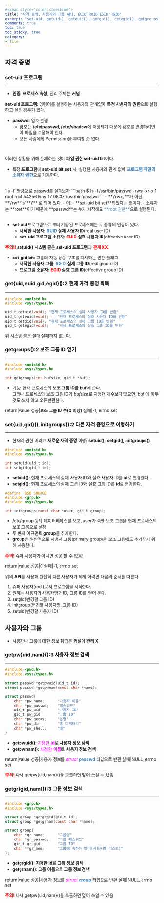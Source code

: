 ```yaml
---
#<span style="color:steelblue">
title: "자격 증명, 사용자와 그룹 API, EUID RUID EGID RGID"
excerpt: "set-uid, getuid(), geteuid(), getgid(), getegid(), getgroups(), setuid(), setgid(), initgroups(), getpwuid(), getpwnam()"
comments: true
toc: true
toc_sticky: true
category:
- file
---
```

## 자격 증명
### set-uid 프로그램
---
- **인증**: **프로세스 속성**, 관리 주체는 **커널**

**set-uid 프로그램**: 명령어를 실행하는 사용자와 관계없이 **특정 사용자의 권한**으로 실행하고 싶은 경우가 있다.  
- **passwd**: 암호 변경
	- 암호는 **/etc/passwd, /etc/shadow**에 저장되기 때문에 암호를 변경하려면 이 파일을 수정해야 한다.
	- 모든 사람에게 Permission을 부여할 순 없다.  
<br>
  
이러한 상황을 위해 존재하는 것이 **파일 권한 set-uid bit**이다.
- 특정 **프로그램**에 **set-uid bit set** 시, 실행한 사용자와 관계 없이 <span style="color:steelblue">**프로그램 파일의 소유자 권한**</span>으로 기동한다.
  
<br>
`ls -l` 명령으로 passwd를 살펴보자  
```bash
$ ls -l /usr/bin/passwd
-rwsr-xr-x	1	root	root	54256	May	17	08:37	/usr/bin/passwd
```
- **\'rwx\'**가 아닌 **\'rw**`s`**\'** 로 되어 있다.  
	- 이는 **set-uid bit set**되었다는 뜻이다.  
- 소유자는 **root**이기 때문에 **passwd**는 누가 시작해도 <span style="color:steelblue">**root 권한**</span>으로 실행된다.
<br>
<br>
  
- **set-uid**프로그램으로 부터 기동된 프로세스에는 두 종류의 인증이 있다.
	- **시작한 사용자**: <span style="color:steelblue">**RUID**</span> **실제 사용자 ID**(real user ID)
	- **set-uid 프로그램 소유자**: <span style="color:red">**EUID**</span> **실효 사용자 ID**(effective user ID)

<span style="color:red">**주의!!**</span> **setuid() 시스템 콜**은 **set-uid 프로그램**과 <span style="color:red">**관계 XX**</span>

- **set-gid bit**: 그룹의 자동 상승 구조를 지시하는 권한 플래그
	- **시작한 사용자 그룹**: <span style="color:steelblue">**RGID**</span> **실제 그룹 ID**(real group ID)
	- **프로그램 소유자**: <span style="color:red">**EGID**</span> **실효 그룹 ID**(effective group ID)

### get{uid,euid,gid,egid}():2 현재 자격 증명 획득
---
  
```c
#include <unistd.h>
#include <sys/types.h>

uid_t getuid(void);	"현재 프로세스의 실제 사용자 ID를 반환"
uid_t geteuid(void);	"현재 프로세스의 실효 사용자 ID를 반환"
gid_t getgid(void);	"현재 프로세스의 실제 그룹 ID를 반환"
gid_t getegid(void);	"현재 프로세스의 실효 그룹 ID를 반환"
```

위 시스템 콜은 절대 실패하지 않는다.


### getgroups():2 보조 그룹 ID 얻기
---
```c
#include <unistd.h>
#include <sys/types.h>

int getgroups(int bufsize, gid_t *buf);
```
- 기능: 현재 프로세스의 **보조 그룹 ID를** **buf**에 쓴다.<br>그러나 프로세스의 보조 그룹 ID가 *bufsize*로 지정한 개수보다 많으면, *buf* 에 아무 것도 쓰지 않고 오류반환한다.

return|value
성공|**보조 그룹 ID 수(0 이상)**
실패|-1, errno set

### set{uid,gid}(), initgroups():2 다른 자격 증명으로 이행하기
---
- 현재의 권한 버리고 **새로운 자격 증명** 이행: **setuid(), setgid(), initgroups()**
  
```c
#include <unistd.h>
#include <sys/types.h>

int setuid(uid_t id);
int setgid(gid_t id);
```
- **setuid()**: 현재 프로세스의 실제 사용자 ID와 실효 사용자 ID를 **id**로 변경한다.
- **setgid()**: 현재 프로세스의 실제 그룹 ID와 실효 그룹 ID를 **id**로 변경한다.
  
```c
#define _BSD_SOURCE
#include <grp.h>
#include <sys/types.h>

int initgroups(const char *user, gid_t group);
```
- /etc/group 등의 데이터베이스를 보고, user가 속한 보조 그룹을 현재 프로세스의 보조 그룹으로 설정
- 두 번째 아규먼트 **group**을 추가한다.
- **group**은 일반적으로 사용자 그룹(primary group)을 보조 그룹에도 추가하기 위해 사용한다.
  
<span style="color:red">**주의!**</span> 슈퍼 사용자가 아니면 성공 할 수 없음!
  
return|value
성공|0
실패|-1, errno set
  
위의 **API**를 사용해 완전히 다른 사용자가 되게 하려면 다음의 순서를 따른다.
1. 슈퍼 사용자(root)로서 프로그램을 시작한다.
2. 원하는 사용자의 사용자명과 ID, 그룹 ID를 얻어 둔다.
3. setgid(변경할 그룹 ID)
4. initgroup(변경할 사용자명, 그룹 ID)
5. setuid(변경할 사용자 ID)

## 사용자와 그룹
- 사용자나 그룹에 대한 정보 취급은 **커널이 관리 X**

### getpw{uid,nam}():3 사용자 정보 검색
---
  
```c
#include <pwd.h>
#include <sys/types.h>

struct passwd *getpwuid(uid_t id);
struct passwd *getpwnam(const char *name);

struct passwd{
	char *pw_name;		"사용자 이름"
	char *pw_passwd;	"패스워드"
	uid_t pw_uid;		"사용자 ID"
	gid_t pw_gid;		"그룹 ID"
	char *pw_gecos;		"본명"
	char *pw_dir;		"홈 디렉터리"
	char *pw_shell;		"셸"
}
```
- **getpwuid()**: <span style="color:magenta">지정한 **id**</span>로 **사용자 정보 검색**
- **getpwnam()**: <span style="color:magenta">지정한 **이름**</span>로 **사용자 정보 검색**

return|value
성공|사용자 정보를 <span style="color:magenta">*struct*</span> <span style="color:steelblue">**passwd**</span> 타입으로 반환
실패|NULL, errno set

<span style="color:red">**주의!**</span> 다시 getpw{uid,nam}()을 호출하면 덮어 쓰일 수 있음

### getgr{gid,nam}():3 그룹 정보 검색
---
  
```c
#include <grp.h>
#include <sys/types.h>

struct group *getgrgid(gid_t id);
struct group *getgrnam(const char *name);

struct group{
	char *gr_name;		"그룹명"
	char *gr_passwd;	"그룹 패스워드"
	gid_t gr_gid;		"그룹 ID"
	char **gr_mem;		"그룹에 속하는 멤버(사용자명 리스트)"
};
```
- **getgrgid()**: **지정한 id**로 **그룹 정보 검색**
- **getgrnam()**: **그룹 이름**으로 **그룹 정보 검색**
  
return|value
성공|사용자 정보를 <span style="color:magenta">*struct*</span> <span style="color:steelblue">**group**</span> 타입으로 반환
실패|NULL, errno set
  
<span style="color:red">**주의!**</span> 다시 getpw{uid,nam}()을 호출하면 덮어 쓰일 수 있음
